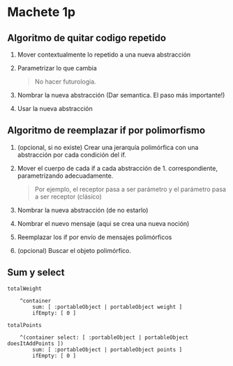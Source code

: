 # Machete 1p

## Algoritmo de quitar codigo repetido

1. Mover contextualmente lo repetido a una nueva abstracción
2. Parametrizar lo que cambia

   > No hacer futurologia.

3. Nombrar la nueva abstracción (Dar semantica. El paso más importante!)
4. Usar la nueva abstracción

## Algoritmo de reemplazar if por polimorfismo

1. (opcional, si no existe) Crear una jerarquía polimórfica con una abstracción
   por cada condición del if.

2. Mover el cuerpo de cada if a cada abstracción de 1. correspondiente,
   parametrizando adecuadamente.

   > Por ejemplo, el receptor pasa a ser parámetro y el parámetro pasa a ser
   > receptor (clásico)

3. Nombrar la nueva abstracción (de no estarlo)
4. Nombrar el nuevo mensaje (aqui se crea una nueva noción)
5. Reemplazar los if por envío de mensajes polimórficos
6. (opcional) Buscar el objeto polimórfico.

## Sum y select

```smalltalk
totalWeight

	^container 
		sum: [ :portableObject | portableObject weight ]
		ifEmpty: [ 0 ]
```

```smalltalk
totalPoints

	^(container select: [ :portableObject | portableObject doesItAddPoints ])	
		sum: [ :portableObject | portableObject points ]
		ifEmpty: [ 0 ]
```
